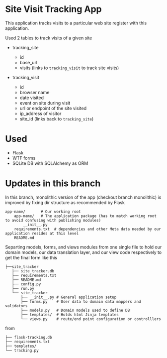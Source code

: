 Site Visit Tracking App
==============
This application tracks visits to a particular web site register with this application.

Used 2 tables to track visits of a given site

* tracking_site
  * id
  * base_url
  * visits (links to `tracking_visit` to track site visits)

* tracking_visit
  * id
  * browser name
  * date visited
  * event on site during visit
  * url or endpoint of the site visited
  * ip_address of visitor
  * site_id (links back to `tracking_site`)

Used
==============

* Flask
* WTF forms
* SQLite DB with SQLAlchemy as ORM


Updates in this branch
==============

In this branch, monolithic version of the app (checkout branch monolithic) is improved by fixing dir structure as recommended by Flask

```
app-name/       # Our working root
    app-name/   # The application package (has to match working root to avoid confusing with publishing modules)
        __init__.py
    requirements.txt  # dependencies and other Meta data needed by our application resides at this level
    README.md         
```

Separting models, forms, and views modules from one single file to hold our domain models, our data translation layer, and our view code respectively to get the final form like this

```    
├──site_tracker
   ├── site_tracker.db
   ├── requirements.txt
   ├── README.md
   ├── config.py
   ├── run.py
   └── site_tracker
       ├── __init__.py # General application setup
       ├── forms.py    # User data to domain data mappers and validators
       ├── models.py   # Domain models used to define DB
       ├── templates/  # Holds html Jinja templates
       └── views.py    # route/end point configuration or controlllers
```

from 

```
├── flask-tracking.db
├── requirements.txt
├── templates/
└── tracking.py
```

